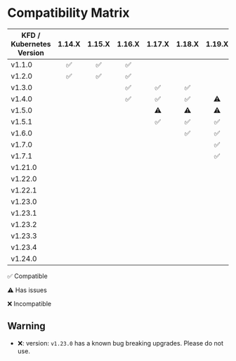 # Compatibility Matrix

| KFD / Kubernetes Version |       1.14.X       |       1.15.X       |       1.16.X       |       1.17.X       |       1.18.X       |       1.19.X       |       1.20.X       |       1.21.X       |       1.22.X       |       1.23.X       |       1.24.X       |
| ------------------------ | :----------------: | :----------------: | :----------------: | :----------------: | :----------------: | :----------------: | :----------------: | :----------------: | :----------------: | :----------------: | :----------------: |
| v1.1.0                   | :white_check_mark: | :white_check_mark: | :white_check_mark: |                    |                    |                    |                    |                    |                    |                    |                    |
| v1.2.0                   | :white_check_mark: | :white_check_mark: | :white_check_mark: |                    |                    |                    |                    |                    |                    |                    |                    |
| v1.3.0                   |                    |                    | :white_check_mark: | :white_check_mark: | :white_check_mark: |                    |                    |                    |                    |                    |                    |
| v1.4.0                   |                    |                    | :white_check_mark: | :white_check_mark: | :white_check_mark: |     :warning:      |                    |                    |                    |                    |                    |
| v1.5.0                   |                    |                    |                    |     :warning:      |     :warning:      |     :warning:      |     :warning:      |                    |                    |                    |                    |
| v1.5.1                   |                    |                    |                    | :white_check_mark: | :white_check_mark: | :white_check_mark: |     :warning:      |                    |                    |                    |                    |
| v1.6.0                   |                    |                    |                    |                    | :white_check_mark: | :white_check_mark: | :white_check_mark: |     :warning:      |                    |                    |                    |
| v1.7.0                   |                    |                    |                    |                    |                    | :white_check_mark: | :white_check_mark: | :white_check_mark: |                    |                    |                    |
| v1.7.1                   |                    |                    |                    |                    |                    | :white_check_mark: | :white_check_mark: | :white_check_mark: |                    |                    |                    |
| v1.21.0                  |                    |                    |                    |                    |                    |                    |                    | :white_check_mark: |                    |                    |                    |
| v1.22.0                  |                    |                    |                    |                    |                    |                    |                    | :white_check_mark: | :white_check_mark: |                    |                    |
| v1.22.1                  |                    |                    |                    |                    |                    |                    |                    |                    | :white_check_mark: | :white_check_mark: |                    |
| v1.23.0                  |                    |                    |                    |                    |                    |                    |        :x:         |        :x:         |        :x:         |     :warning:      |                    |
| v1.23.1                  |                    |                    |                    |                    |                    |                    | :white_check_mark: | :white_check_mark: | :white_check_mark: |     :warning:      |                    |
| v1.23.2                  |                    |                    |                    |                    |                    |                    |                    |                    |                    | :white_check_mark: |                    |
| v1.23.3                  |                    |                    |                    |                    |                    |                    |                    |                    |                    | :white_check_mark: | :white_check_mark: |
| v1.23.4                  |                    |                    |                    |                    |                    |                    |                    |                    |                    | :white_check_mark: | :white_check_mark: |
| v1.24.0                  |                    |                    |                    |                    |                    |                    |                    |                    |                    |                    | :white_check_mark: |

:white_check_mark: Compatible

:warning: Has issues

:x: Incompatible

## Warning

- :x:: version: `v1.23.0` has a known bug breaking upgrades. Please do not use.
